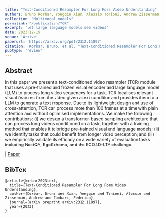 ```yaml
---
title: "Text-Conditioned Resampler For Long Form Video Understanding"
authors: Bruno Korbar, Yongqin Xian, Alessio Tonioni, Andrew Zisserman, Federico Tombari
collection: "Multimodal models"
permalink: "/publication/TCR"
excerpt: 'Let large language models see videos'
date: 2023-12-19
venue: 'Arxive'
paperurl: 'https://arxiv.org/pdf/2312.11897'
citation: 'Korbar, Bruno, et al. "Text-Conditioned Resampler For Long Form Video Understanding." arXiv preprint arXiv:2312.11897 (2023).'
pubtype: 'review'
---
```


## Abstract

In this paper we present a text-conditioned video resampler (TCR) module that uses a pre-trained and frozen visual encoder and large language model (LLM) to process long video sequences for a task. TCR localises relevant visual features from the video given a text condition and provides them to a LLM to generate a text response. Due to its lightweight design and use of cross-attention, TCR can process more than 100 frames at a time with plain attention and without optimised implementations. We make the following contributions: (i) we design a transformer-based sampling architecture that can process long videos conditioned on a task, together with a training method that enables it to bridge pre-trained visual and language models; (ii) we identify tasks that could benefit from longer video perception; and (iii) we empirically validate its efficacy on a wide variety of evaluation tasks including NextQA, EgoSchema, and the EGO4D-LTA challenge.

| [Paper](https://arxiv.org/pdf/2312.11897)

## BibTex 

```
@article{korbar2023text,
  title={Text-Conditioned Resampler For Long Form Video Understanding},
  author={Korbar, Bruno and Xian, Yongqin and Tonioni, Alessio and Zisserman, Andrew and Tombari, Federico},
  journal={arXiv preprint arXiv:2312.11897},
  year={2023}
}
```
